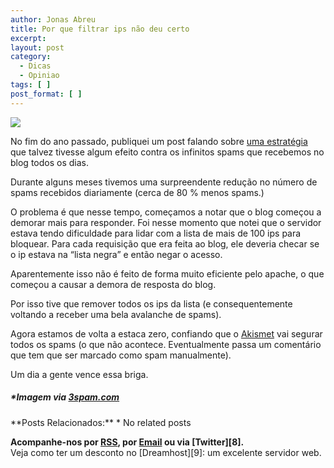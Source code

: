 ```yaml
---
author: Jonas Abreu
title: Por que filtrar ips não deu certo
excerpt:
layout: post
category:
  - Dicas
  - Opiniao
tags: [ ]
post_format: [ ]
---
```

![][1]

No fim do ano passado, publiquei um post falando sobre [ uma estratégia ][2] que talvez tivesse algum efeito contra os infinitos spams que recebemos no blog todos os dias.

Durante alguns meses tivemos uma surpreendente redução no número de spams recebidos diariamente (cerca de 80 % menos spams.)

O problema é que nesse tempo, começamos a notar que o blog começou a demorar mais para responder. Foi nesse momento que notei que o servidor estava tendo dificuldade para lidar com a lista de mais de 100 ips para bloquear. Para cada requisição que era feita ao blog, ele deveria checar se o ip estava na “lista negra” e então negar o acesso.

Aparentemente isso não é feito de forma muito eficiente pelo apache, o que começou a causar a demora de resposta do blog.

Por isso tive que remover todos os ips da lista (e consequentemente voltando a receber uma bela avalanche de spams).

Agora estamos de volta a estaca zero, confiando que o [Akismet][3] vai segurar todos os spams (o que não acontece. Eventualmente passa um comentário que tem que ser marcado como spam manualmente).

Um dia a gente vence essa briga.

##### *Imagem via [3spam.com][4]</h5> 
</i> 
**Posts Relacionados:** 
*   No related posts









**Acompanhe-nos por [ RSS][6], por [Email][7] ou via [Twitter][8].**  
Veja como ter um desconto no [Dreamhost][9]: um excelente servidor web.

 [1]: http://vidageek.net/wp-content/public_html/no-spam.jpg
 [2]: http://vidageek.net/2007/11/05/combatendo-spammers/
 [3]: http://akismet.com/
 [4]: http://3spam.com/
 [5]: https://twitter.com/share
 [6]: http://feeds.feedburner.com/VidaGeek
 [7]: http://feedburner.google.com/fb/a/mailverify?uri=VidaGeek&loc=pt_BR


